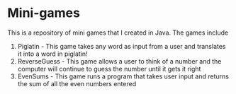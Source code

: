 # Mini-games

This is a repository of mini games that I created in Java.
The games include
  1. Piglatin - 
This game takes any word as input from a user and translates it into a word in piglatin!
  2. ReverseGuess - 
This game allows a user to think of a number and the computer will continue to guess the number until it gets it right
  3. EvenSums - 
This game runs a program that takes user input and returns the sum of all the even numbers entered
